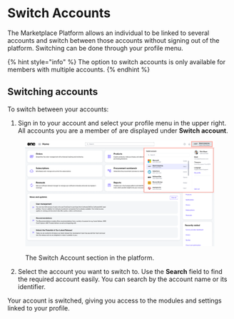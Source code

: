 # Switch Accounts

The Marketplace Platform allows an individual to be linked to several accounts and switch between those accounts without signing out of the platform. Switching can be done through your profile menu.

{% hint style="info" %}
The option to switch accounts is only available for members with multiple accounts.
{% endhint %}

## Switching accounts

To switch between your accounts:

1. Sign in to your account and select your profile menu in the upper right. All accounts you are a member of are displayed under **Switch account**.

<div data-with-frame="true"><figure><img src="../../../.gitbook/assets/switch_account.png" alt=""><figcaption><p>The Switch Account section in the platform.</p></figcaption></figure></div>

2. Select the account you want to switch to. Use the **Search** field to find the required account easily. You can search by the account name or its identifier.

Your account is switched, giving you access to the modules and settings linked to your profile.&#x20;
